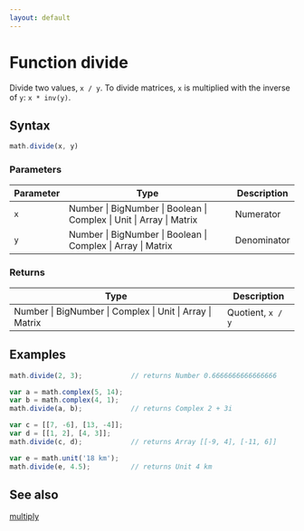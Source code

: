 ```yaml
---
layout: default
---
```


<h1 id="function-divide">Function divide</h1>

Divide two values, `x / y`.
To divide matrices, `x` is multiplied with the inverse of `y`: `x * inv(y)`.


<h2 id="syntax">Syntax</h2>

```js
math.divide(x, y)
```

<h3 id="parameters">Parameters</h3>

Parameter | Type | Description
--------- | ---- | -----------
`x` | Number &#124; BigNumber &#124; Boolean &#124; Complex &#124; Unit &#124; Array &#124; Matrix | Numerator
`y` | Number &#124; BigNumber &#124; Boolean &#124; Complex &#124; Array &#124; Matrix | Denominator

<h3 id="returns">Returns</h3>

Type | Description
---- | -----------
Number &#124; BigNumber &#124; Complex &#124; Unit &#124; Array &#124; Matrix | Quotient, `x / y`


<h2 id="examples">Examples</h2>

```js
math.divide(2, 3);            // returns Number 0.6666666666666666

var a = math.complex(5, 14);
var b = math.complex(4, 1);
math.divide(a, b);            // returns Complex 2 + 3i

var c = [[7, -6], [13, -4]];
var d = [[1, 2], [4, 3]];
math.divide(c, d);            // returns Array [[-9, 4], [-11, 6]]

var e = math.unit('18 km');
math.divide(e, 4.5);          // returns Unit 4 km
```


<h2 id="see-also">See also</h2>

[multiply](multiply.html)


<!-- Note: This file is automatically generated from source code comments. Changes made in this file will be overridden. -->
